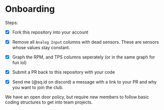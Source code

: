 # Onboarding

Steps:
- [X] Fork this repository into your account
- [X] Remove all `Analog Input` columns with dead sensors. These are sensors whose values stay constant.
- [X] Graph the RPM, and TPS columns seperately (or in the same graph for fun lol)
- [X] Submit a PR back to this repository with your code
- [X] Send me (@sq.id on discord) a message with a link to your PR and why you want to join the club.


We have an open door policy, but require new members to follow basic coding structures to get into team projects.
